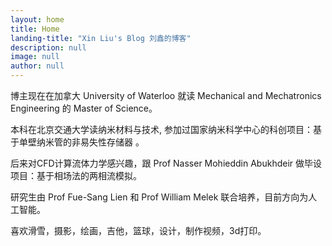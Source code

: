 ```yaml
---
layout: home
title: Home
landing-title: "Xin Liu's Blog 刘鑫的博客"
description: null
image: null
author: null
---
```


博主现在在加拿大 University of Waterloo 就读 Mechanical and Mechatronics Engineering 的 Master of Science。

本科在北京交通大学读纳米材料与技术, 参加过国家纳米科学中心的科创项目：基于单壁纳米管的非易失性存储器
。

后来对CFD计算流体力学感兴趣，跟 Prof Nasser Mohieddin Abukhdeir 做毕设项目：基于相场法的两相流模拟。

研究生由 Prof Fue-Sang Lien 和 Prof William Melek 联合培养，目前方向为人工智能。

喜欢滑雪，摄影，绘画，吉他，篮球，设计，制作视频，3d打印。

